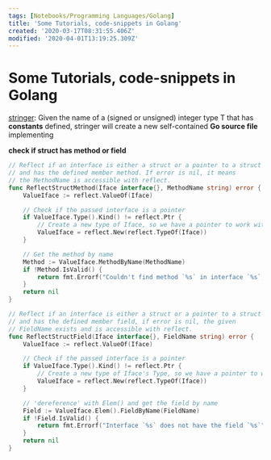 ```yaml
---
tags: [Notebooks/Programming Languages/Golang]
title: 'Some Tutorials, code-snippets in Golang'
created: '2020-03-17T08:31:55.406Z'
modified: '2020-04-01T13:19:25.309Z'
---
```


# Some Tutorials, code-snippets in Golang

[stringer](https://github.com/golang/tools/blob/master/cmd/stringer/stringer.go):   Given the name of a (signed or unsigned) integer type T that has **constants** defined, stringer will create a new self-contained **Go source file** implementing

**check if struct has method or field**
```go
// Reflect if an interface is either a struct or a pointer to a struct
// and has the defined member method. If error is nil, it means
// the MethodName is accessible with reflect.
func ReflectStructMethod(Iface interface{}, MethodName string) error {
	ValueIface := reflect.ValueOf(Iface)

	// Check if the passed interface is a pointer
	if ValueIface.Type().Kind() != reflect.Ptr {
		// Create a new type of Iface, so we have a pointer to work with
		ValueIface = reflect.New(reflect.TypeOf(Iface))
	}

	// Get the method by name
	Method := ValueIface.MethodByName(MethodName)
	if !Method.IsValid() {
		return fmt.Errorf("Couldn't find method `%s` in interface `%s`, is it Exported?", MethodName, ValueIface.Type())
	}
	return nil
}
```
```go
// Reflect if an interface is either a struct or a pointer to a struct
// and has the defined member field, if error is nil, the given
// FieldName exists and is accessible with reflect.
func ReflectStructField(Iface interface{}, FieldName string) error {
	ValueIface := reflect.ValueOf(Iface)

	// Check if the passed interface is a pointer
	if ValueIface.Type().Kind() != reflect.Ptr {
		// Create a new type of Iface's Type, so we have a pointer to work with
		ValueIface = reflect.New(reflect.TypeOf(Iface))
	}

	// 'dereference' with Elem() and get the field by name
	Field := ValueIface.Elem().FieldByName(FieldName)
	if !Field.IsValid() {
		return fmt.Errorf("Interface `%s` does not have the field `%s`", ValueIface.Type(), FieldName)
	}
	return nil
}
```
